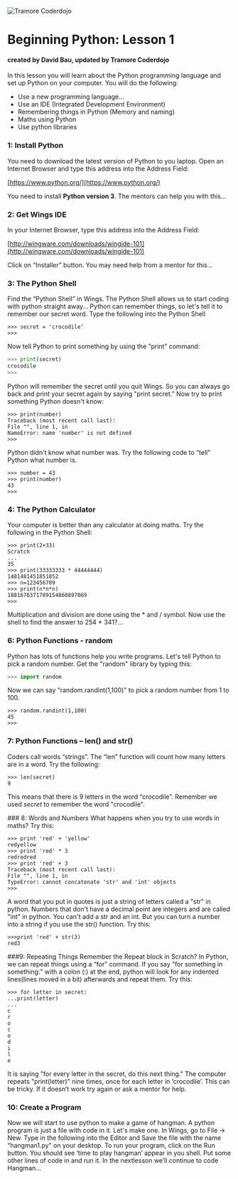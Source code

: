 ![Tramore Coderdojo](https://fbcdn-profile-a.akamaihd.net/hprofile-ak-xap1/v/t1.0-1/p160x160/10805584_759404964113779_3652612083545101618_n.jpg?oh=898f64d797e299d7eeb0c6f9c6ca8c33&oe=555B98CE&__gda__=1432729035_b8f9dd334e729451937f81069aae829f)

Beginning Python: Lesson 1
=================
#### created by David Bau, updated by Tramore Coderdojo
In this lesson you will learn about the Python programming language and 
set up Python on your computer. You will do the following:

- Use a new programming language...
- Use an IDE (Integrated Development Environment)
- Remembering things in Python (Memory and naming)
- Maths using Python
- Use python libraries
 
### 1: Install Python
You need to download the latest version of Python to you laptop. Open an Internet Browser and type this address into the Address Field:

[https://www.python.org/](https://www.python.org/) 

You need to install **Python version 3**. The mentors can help you with this...

### 2: Get Wings IDE
In your Internet Browser, type this address into the Address Field:

[http://wingware.com/downloads/wingide-101](http://wingware.com/downloads/wingide-101) 

Click on “Installer” button. You may need help from a mentor for this...

### 3: The Python Shell
Find the “Python Shell” in Wings. The Python Shell allows us to start coding with python straight away...
Python can remember things, so let's tell it to remember our secret word. Type the following into the Python Shell
```
>>> secret = 'crocodile‘
>>>
```
Now tell Python to print something by using the “print” command:
```python
>>> print(secret)
crocodile
>>>
```
Python will remember the secret until you quit Wings. So you can always go back and print your secret again by saying "print secret.” Now try to print something Python doesn't know:
```
>>> print(number)
Traceback (most recent call last):
File "", line 1, in
NameError: name 'number' is not defined
>>>
```
Python didn't know what number was. Try the following code to “tell” Python what number is.
```
>>> number = 43
>>> print(number)
43
>>>
```
### 4: The Python Calculator ###
Your computer is better than any calculator at doing maths.
Try the following in the Python Shell:
```
>>> print(2+33)
Scratch
...
35
>>> print(33333333 * 44444444)
1481481451851852
>>> n=123456789
>>> print(n*n*n)
1881676371789154860897069
>>>
```
Multiplication and division are done using the * and / symbol. Now use the shell to find the answer to 254 * 341?...
### 6: Python Functions - random ###
Python has lots of functions help you write programs. Let's tell Python to pick a random number. Get the "random" library by typing this:
```python
>>> import random
```
Now we can say "random.randint(1,100)" to pick a random number from 1 to 100.
```
>>> random.randint(1,100)
45
>>>

```

### 7: Python Functions – len() and str()
Coders call words “strings”. The “len” function will count how many letters
are in a word. Try the following:
```
>>> len(secret)
9
```
This means that there is 9 letters in the word “crocodile”. Remember we used *secret* to remember the word "crocodile".

### 8: Words and Numbers
What happens when you try to use words in maths? Try this:
```
>>> print 'red' + 'yellow'
redyellow
>>> print 'red' * 3
redredred
>>> print 'red' + 3
Traceback (most recent call last):
File "", line 1, in
TypeError: cannot concatenate 'str' and 'int' objects
>>>
```
A word that you put in quotes is just a string of letters called a "str" in python. Numbers that don't have a decimal point are integers and are called "int" in python. You can't add a str and an int. But you can turn a number into a string if you use the str() function. Try this:
```
>>>print 'red' + str(3)
red3
```
###9: Repeating Things
Remember the Repeat block in Scratch?  In Python, we can repeat things using a “for” command. If you say "for something in something:" with a colon (:) at the end, python will look for any indented lines(lines moved in a bit) afterwards and repeat them. Try this:
```
>>> for letter in secret:
...print(letter)
...
c
r
o
c
o
d
i
l
e
```
It is saying "for every letter in the secret, do this next thing." The computer repeats "print(letter)" nine times, once for each letter in ‘crocodile’.
This can be tricky. If it doesn’t work try again or ask a mentor for help.
### 10: Create a Program
Now we will start to use python to make a game of hangman. A python program is just a file with code in it. Let's make one.
In Wings, go to File -> New.
Type in the following into the Editor and Save the file with the name “hangman1.py" on your desktop.
To run your program, click on the Run button. You should see ‘time to play hangman’ appear in you shell. Put some other lines of code in and run it.
In the nextlesson we’ll continue to code Hangman...